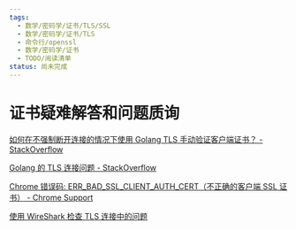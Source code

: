 ```yaml
---
tags:
  - 数学/密码学/证书/TLS/SSL
  - 数学/密码学/证书/TLS
  - 命令行/openssl
  - 数学/密码学/证书
  - TODO/阅读清单
status: 尚未完成
---
```

# 证书疑难解答和问题质询

[如何在不强制断开连接的情况下使用 Golang TLS 手动验证客户端证书？ - StackOverflow](https://stackoverflow.com/questions/42664156/how-can-client-certificate-be-manually-validated-with-go-tls-without-forcing-dis)

[Golang 的 TLS 连接问题 - StackOverflow](https://stackoverflow.com/questions/26719970/issues-with-tls-connection-in-golang)

[Chrome 错误码: ERR_BAD_SSL_CLIENT_AUTH_CERT（不正确的客户端 SSL 证书） - Chrome Support](https://support.google.com/chrome/forum/AAAAP1KN0B0TM0Tg0_YOvg/?hl=en&gpf=%23!topic%2Fchrome%2FTM0Tg0_YOvg)

[使用 WireShark 检查 TLS 连接中的问题](https://community.cisco.com/t5/security-documents/troubleshoot-tls-using-wireshark/ta-p/3396123)
